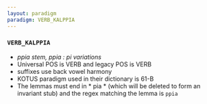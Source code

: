 ```yaml
---
layout: paradigm
paradigm: VERB_KALPPIA
---
```

### ` VERB_KALPPIA `

* _ppia stem, ppia : pi variations_
* Universal POS is VERB and legacy POS is VERB
* suffixes use back vowel harmony
* KOTUS paradigm used in their dictionary is 61-B
* The lemmas must end in * pia * (which will be deleted to form an invariant stub) and the regex matching the lemma is ` ppia `
